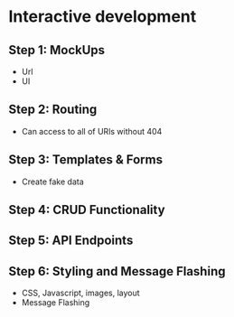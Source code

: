 # Interactive development

## Step 1: MockUps
- Url
- UI

## Step 2: Routing
- Can access to all of URls without 404

## Step 3: Templates & Forms
- Create fake data

## Step 4: CRUD Functionality

## Step 5: API Endpoints

## Step 6: Styling and Message Flashing
- CSS, Javascript, images, layout
- Message Flashing

